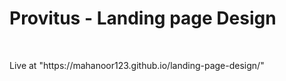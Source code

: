 <h1>Provitus - Landing page Design</h1>
<br>
<p>Live at "https://mahanoor123.github.io/landing-page-design/"</p>
